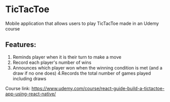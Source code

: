# TicTacToe
<p>Mobile application that allows users to play TicTacToe made in an Udemy course</p>

## Features:
1. Reminds player when it is their turn to make a move
2. Record each player's number of wins
3. Announces which player won when the winning condition is met (and a draw if no one does)
4.Records the total number of games played including draws

Course link: https://www.udemy.com/course/react-guide-build-a-tictactoe-app-using-react-native/
